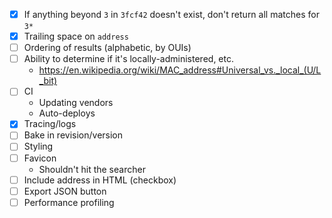 - [x] If anything beyond `3` in `3fcf42` doesn't exist, don't return all matches
      for `3*`
- [x] Trailing space on `address`
- [ ] Ordering of results (alphabetic, by OUIs)
- [ ] Ability to determine if it's locally-administered, etc.
  - https://en.wikipedia.org/wiki/MAC_address#Universal_vs._local_(U/L_bit)
- [ ] CI
  - Updating vendors
  - Auto-deploys
- [x] Tracing/logs
- [ ] Bake in revision/version
- [ ] Styling
- [ ] Favicon
  - Shouldn't hit the searcher
- [ ] Include address in HTML (checkbox)
- [ ] Export JSON button
- [ ] Performance profiling
